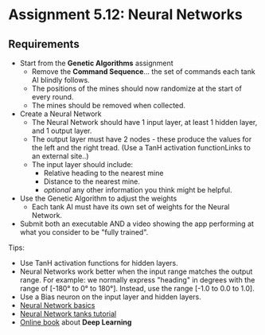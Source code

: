 # Assignment 5.12: Neural Networks

## Requirements

- Start from the **Genetic Algorithms** assignment
  - Remove the **Command Sequence**... the set of commands each tank AI blindly follows.
  - The positions of the mines should now randomize at the start of every round.
  - The mines should be removed when collected.
- Create a Neural Network
  - The Neural Network should have 1 input layer, at least 1 hidden layer, and 1 output layer.
  - The output layer must have 2 nodes - these produce the values for the left and the right tread. (Use a TanH activation functionLinks to an external site..)
  - The input layer should include:
    - Relative heading to the nearest mine
    - Distance to the nearest mine.
    - *optional* any other information you think might be helpful.
- Use the Genetic Algorithm to adjust the weights
  - Each tank AI must have its own set of weights for the Neural Network.
- Submit both an executable AND a video showing the app performing at what you consider to be "fully trained".

Tips:
  - Use TanH activation functions for hidden layers.
  - Neural Networks work better when the input range matches the output range. For example: we normally express "heading" in degrees with the range of [-180° to 0° to 180°]. Instead, use the range [-1.0 to 0.0 to 1.0].
  - Use a Bias neuron on the input layer and hidden layers.
- [Neural Network basics](https://en.wikibooks.org/wiki/Artificial_Neural_Networks/Neural_Network_Basics)
- [Neural Network tanks tutorial](http://www.ai-junkie.com/ann/evolved/nnt1.html)
- [Online book](http://neuralnetworksanddeeplearning.com/) about **Deep Learning**